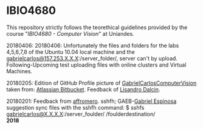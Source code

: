 # IBIO4680
This repository strictly follows the teorethical guidelines provided by the course "*IBIO4680 - Computer Vision*" at Uniandes.

20180406: 20180406: Unfortunately the files and folders for the labs 4,5,6,7,8 of the Ubuntu 10.04 local machine and the gabrielcarlos@157.253.X.X.X:/server_folder/, server can't by upload.
Following-Upcoming test uploading files with online clusters and Virtual Machines.

20180205: Edition of GitHub Profile picture of [GabrielCarlosComputerVision](https://github.com/ComputerVisionUniandes) taken from: [Atlassian Bitbucket](https://bitbucket.org). Feedback of [Lisandro Dalcin](https://github.com/dalcinl). 

20180201: Feedback from [affromero](https://github.com/affromero/IBIO4680). sshfh; GAEB-[Gabriel Espinosa](https://github.com/gabrielespinosa) suggestion sync files with the sshfh command: $ sshfs gabrielcarlos@X.X.X.X:/server_foulder/ /foulderdestination/   
**2018**
